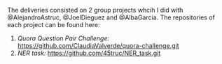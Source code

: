 The deliveries consisted on 2 group projects whcih I did with @AlejandroAstruc, @JoelDieguez and @AlbaGarcia. The repositories of each project can be found here:

1. *Quora Question Pair Challenge:* https://github.com/ClaudiaValverde/quora-challenge.git
2. *NER task:* https://github.com/45truc/NER_task.git
